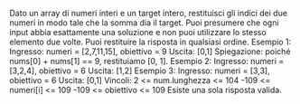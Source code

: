 Dato un array di numeri interi e un target intero, restituisci gli indici dei due numeri in modo tale che la somma dia il target. Puoi presumere che ogni input abbia esattamente una soluzione e non puoi utilizzare lo stesso elemento due volte.
 Puoi restituire la risposta in qualsiasi ordine.
  Esempio 1: Ingresso: numeri = [2,7,11,15], obiettivo = 9 Uscita: [0,1] Spiegazione: poiché nums[0] + nums[1] == 9, restituiamo [0, 1]. 
  Esempio 2: Ingresso: numeri = [3,2,4], obiettivo = 6 Uscita: [1,2] Esempio 3: Ingresso: numeri = [3,3], obiettivo = 6 Uscita: [0,1] Vincoli: 2 <= num.lunghezza <= 104 -109 <= numeri[i] <= 109 -109 <= obiettivo <= 109 Esiste una sola risposta valida.
